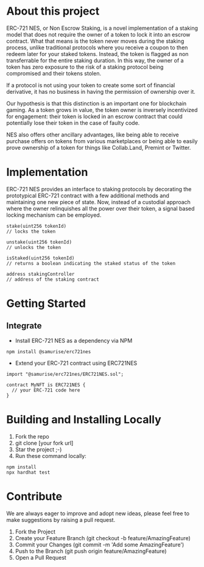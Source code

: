# About this project

ERC-721 NES, or Non Escrow Staking, is a novel implementation of a staking model that does not require the owner of a token to lock it into an escrow contract. What that means is the token never moves during the staking process, unlike traditional protocols where you receive a coupon to then redeem later for your staked tokens. Instead, the token is flagged as non transferrable for the entire staking duration. In this way, the owner of a token has zero exposure to the risk of a staking protocol being compromised and their tokens stolen.

If a protocol is not using your token to create some sort of financial derivative, it has no business in having the permission of ownership over it.

Our hypothesis is that this distinction is an important one for blockchain gaming. As a token grows in value, the token owner is inversely incentivized for engagement: their token is locked in an escrow contract that could potentially lose their token in the case of faulty code.

NES also offers other ancillary advantages, like being able to receive purchase offers on tokens from various marketplaces or being able to easily prove ownership of a token for things like Collab.Land, Premint or Twitter.

# Implementation

ERC-721 NES provides an interface to staking protocols by decorating the prototypical ERC-721 contract with a few additional methods and maintaining one new piece of state. Now, instead of a custodial approach where the owner relinquishes all the power over their token, a signal based locking mechanism can be employed.

```
stake(uint256 tokenId)
// locks the token

unstake(uint256 tokenId)
// unlocks the token

isStaked(uint256 tokenId)
// returns a boolean indicating the staked status of the token

address stakingController
// address of the staking contract
```

# Getting Started
## Integrate
- Install ERC-721 NES as a dependency via NPM

```npm install @samurise/erc721nes```

- Extend your ERC-721 contract using ERC721NES

```
import "@samurise/erc721nes/ERC721NES.sol";

contract MyNFT is ERC721NES {
  // your ERC-721 code here
}
```

# Building and Installing Locally
1. Fork the repo 
2. git clone [your fork url]
3. Star the project ;-)
4. Run these command locally:
```
npm install
npx hardhat test
```

# Contribute
We are always eager to improve and adopt new ideas, please feel free to make suggestions by raising a pull request.

1. Fork the Project
2. Create your Feature Branch (git checkout -b feature/AmazingFeature)
3. Commit your Changes (git commit -m 'Add some AmazingFeature')
4. Push to the Branch (git push origin feature/AmazingFeature)
5. Open a Pull Request
